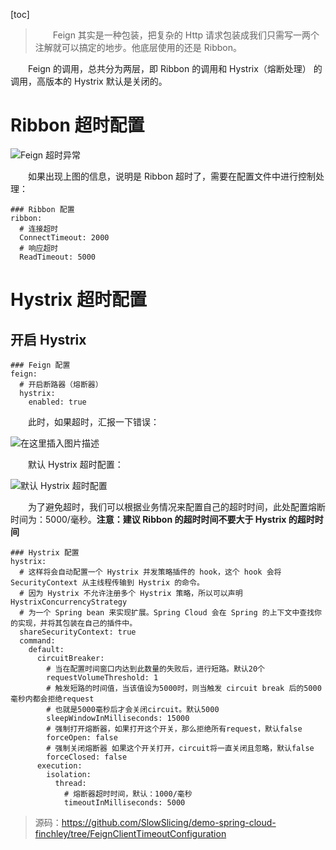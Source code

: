 [toc]

> 　　Feign 其实是一种包装，把复杂的 Http 请求包装成我们只需写一两个注解就可以搞定的地步。他底层使用的还是 Ribbon。

　　Feign 的调用，总共分为两层，即 Ribbon 的调用和 Hystrix（熔断处理） 的调用，高版本的 Hystrix 默认是关闭的。

# Ribbon 超时配置

![Feign 超时异常](http://img.lynchj.com/222e69b11dd44c36a0b2c1aa596fe5bb.png)

　　如果出现上图的信息，说明是 Ribbon 超时了，需要在配置文件中进行控制处理：

```
### Ribbon 配置
ribbon:
  # 连接超时
  ConnectTimeout: 2000
  # 响应超时
  ReadTimeout: 5000
```

# Hystrix 超时配置

## 开启 Hystrix

```
### Feign 配置
feign:
  # 开启断路器（熔断器）
  hystrix:
    enabled: true
```

　　此时，如果超时，汇报一下错误：

![在这里插入图片描述](http://img.lynchj.com/f042a28c90e140248ce5833bea2deb7d.png)

　　默认 Hystrix 超时配置：

![默认 Hystrix 超时配置](http://img.lynchj.com/e896e3c663e942d3a17369a5df7e0244.png)

　　为了避免超时，我们可以根据业务情况来配置自己的超时时间，此处配置熔断时间为：5000/毫秒。**注意：建议 Ribbon 的超时时间不要大于 Hystrix 的超时时间**

```
### Hystrix 配置
hystrix:
  # 这样将会自动配置一个 Hystrix 并发策略插件的 hook，这个 hook 会将 SecurityContext 从主线程传输到 Hystrix 的命令。
  # 因为 Hystrix 不允许注册多个 Hystrix 策略，所以可以声明 HystrixConcurrencyStrategy
  # 为一个 Spring bean 来实现扩展。Spring Cloud 会在 Spring 的上下文中查找你的实现，并将其包装在自己的插件中。
  shareSecurityContext: true
  command:
    default:
      circuitBreaker:
        # 当在配置时间窗口内达到此数量的失败后，进行短路。默认20个
        requestVolumeThreshold: 1
        # 触发短路的时间值，当该值设为5000时，则当触发 circuit break 后的5000毫秒内都会拒绝request
        # 也就是5000毫秒后才会关闭circuit。默认5000
        sleepWindowInMilliseconds: 15000
        # 强制打开熔断器，如果打开这个开关，那么拒绝所有request，默认false
        forceOpen: false
        # 强制关闭熔断器 如果这个开关打开，circuit将一直关闭且忽略，默认false
        forceClosed: false
      execution:
        isolation:
          thread:
            # 熔断器超时时间，默认：1000/毫秒
            timeoutInMilliseconds: 5000
```

> 源码：https://github.com/SlowSlicing/demo-spring-cloud-finchley/tree/FeignClientTimeoutConfiguration
